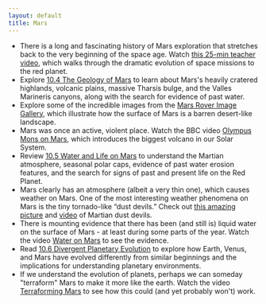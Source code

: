 ```yaml
---
layout: default
title: Mars
---
```


- There is a long and fascinating history of Mars exploration that stretches back to the very beginning of the space age. Watch [this 25-min teacher video](https://youtu.be/UMhXoNL4JZQ?t=13), which walks through the dramatic evolution of space missions to the red planet. 
- Explore [10.4 The Geology of Mars](https://openstax.org/books/astronomy-2e/pages/10-4-the-geology-of-mars) to learn about Mars's heavily cratered highlands, volcanic plains, massive Tharsis bulge, and the Valles Marineris canyons, along with the search for evidence of past water.
- Explore some of the incredible images from the [Mars Rover Image Gallery](http://www.nasa.gov/mission_pages/msl/images/index.html), which illustrate how the surface of Mars is a barren desert-like landscape.
- Mars was once an active, violent place. Watch the BBC video [Olympus Mons on Mars](https://storage.googleapis.com/avh-astro-videos/Olympus%20Mons%20on%20Mars.webm), which introduces the biggest volcano in our Solar System.
- Review [10.5 Water and Life on Mars](https://openstax.org/books/astronomy-2e/pages/10-5-water-and-life-on-mars) to understand the Martian atmosphere, seasonal polar caps, evidence of past water erosion features, and the search for signs of past and present life on the Red Planet.
- Mars clearly has an atmosphere (albeit a very thin one), which causes weather on Mars. One of the most interesting weather phenomena on Mars is the tiny tornado-like “dust devils.” Check out [this amazing picture](https://upload.wikimedia.org/wikipedia/commons/c/c0/The_Serpent_Dust_Devil_on_Mars_PIA15116.jpg) and [video](https://upload.wikimedia.org/wikipedia/commons/f/fe/Marsdustdevil2.gif) of Martian dust devils. 
- There is mounting evidence that there has been (and still is) liquid water on the surface of Mars - at least during some parts of the year. Watch the video [Water on Mars](https://youtu.be/DzEpbhcIcPc?t=13) to see the evidence.
- Read [10.6 Divergent Planetary Evolution](https://openstax.org/books/astronomy-2e/pages/10-6-divergent-planetary-evolution) to explore how Earth, Venus, and Mars have evolved differently from similar beginnings and the implications for understanding planetary environments.
- If we understand the evolution of planets, perhaps we can someday "terraform" Mars to make it more like the earth. Watch the video [Terraforming Mars](https://youtu.be/40VBVxFJK0g?si=0b41mO4cz7swClqx&t=13) to see how this could (and yet probably won't) work. 
